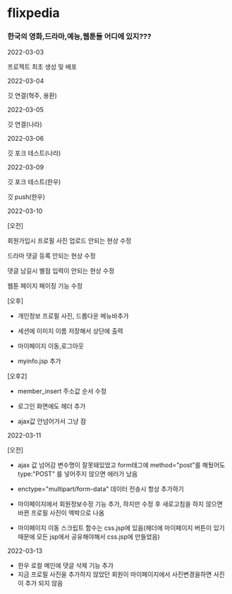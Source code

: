 # flixpedia

### 한국의 영화,드라마,예능,웹툰들 어디에 있지???



2022-03-03

프로젝트 최초 생성 및 배포



2022-03-04

깃 연결(혁주, 용환)



2022-03-05

깃 연결(나라)



2022-03-06

깃 포크 테스트(나라)



2022-03-09

깃 포크 테스트(한우)

깃 push(한우)



2022-03-10

[오전]

회원가입시 프로필 사진 업로드 안되는 현상 수정

드라마 댓글 등록 안되는 현상 수정

댓글 남길시 별점 입력이 안되는 현상 수정

웹툰 페이지 페이징 기능 수정

[오후]

- 개인정보 프로필 사진, 드롭다운 메뉴바추가

- 세션에 이미지 이름 저장해서 상단에 출력

- 마이페이지 이동,로그아웃

- myinfo.jsp 추가

[오후2]

- member_insert 주소값 순서 수정 

- 로그인 화면에도 헤더 추가

- ajax값 안넘어가서 그냥 잠



2022-03-11

[오전]

- ajax 값 넘어감 변수명이 잘못돼있었고 form태그에 method="post"를 해뒀어도 type:"POST" 를 넣어주지 않으면 에러가 났음
- enctype="multipart/form-data" 데이터 전송시 항상 추가하기

- 마이페이지에서 회원정보수정 기능 추가, 하지만 수정 후 새로고침을 하지 않으면 바뀐 프로필 사진이 엑박으로 나옴

- 마이페이지 이동 스크립트 함수는 css.jsp에 있음(헤더에 마이페이지 버튼이 있기때문에 모든 jsp에서 공유해야해서 css.jsp에 만들었음)




2022-03-13

- 한우 로컬 메인에 댓글 삭제 기능 추가
- 지금 프로필 사진을 추가하지  않았던  회원이 마이페이지에서 사진변경을하면 사진이 추가 되지 않음





